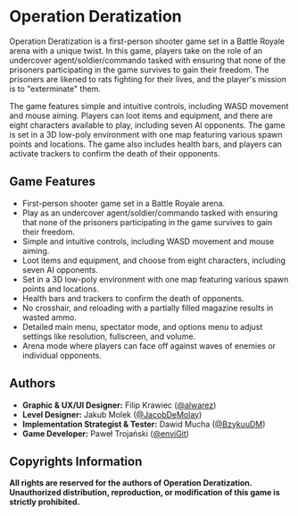 # Operation Deratization

Operation Deratization is a first-person shooter game set in a Battle Royale arena with a unique twist. In this game, players take on the role of an undercover agent/soldier/commando tasked with ensuring that none of the prisoners participating in the game survives to gain their freedom. The prisoners are likened to rats fighting for their lives, and the player's mission is to "exterminate" them.

The game features simple and intuitive controls, including WASD movement and mouse aiming. Players can loot items and equipment, and there are eight characters available to play, including seven AI opponents. The game is set in a 3D low-poly environment with one map featuring various spawn points and locations. The game also includes health bars, and players can activate trackers to confirm the death of their opponents.

## Game Features
- First-person shooter game set in a Battle Royale arena.
- Play as an undercover agent/soldier/commando tasked with ensuring that none of the prisoners participating in the game survives to gain their freedom.
- Simple and intuitive controls, including WASD movement and mouse aiming.
- Loot items and equipment, and choose from eight characters, including seven AI opponents.
- Set in a 3D low-poly environment with one map featuring various spawn points and locations.
- Health bars and trackers to confirm the death of opponents.
- No crosshair, and reloading with a partially filled magazine results in wasted ammo.
- Detailed main menu, spectator mode, and options menu to adjust settings like resolution, fullscreen, and volume.
- Arena mode where players can face off against waves of enemies or individual opponents.

## Authors
- **Graphic & UX/UI Designer:** Filip Krawiec ([@alwarez](https://www.github.com/alwarez))
- **Level Designer:** Jakub Molek ([@JacobDeMolay](https://github.com/JacobDeMolay))
- **Implementation Strategist & Tester:** Dawid Mucha ([@BzykuuDM](https://github.com/BzykuuDM))
- **Game Developer:** Paweł Trojański ([@enviGit](https://github.com/enviGit))

## Copyrights Information
**All rights are reserved for the authors of Operation Deratization. Unauthorized distribution, reproduction, or modification of this game is strictly prohibited.**

<!-- If you have any questions or comments about the game, feel free to contact us at [tmp](mailto:tmp). -->
